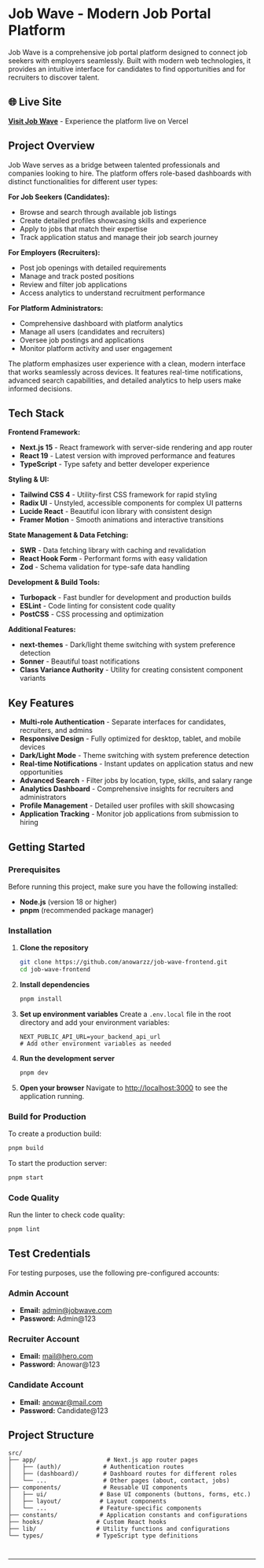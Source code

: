 # Job Wave - Modern Job Portal Platform

Job Wave is a comprehensive job portal platform designed to connect job seekers with employers seamlessly. Built with modern web technologies, it provides an intuitive interface for candidates to find opportunities and for recruiters to discover talent.

## 🌐 Live Site

**[Visit Job Wave](https://jobwave-dun.vercel.app)** - Experience the platform live on Vercel

## Project Overview

Job Wave serves as a bridge between talented professionals and companies looking to hire. The platform offers role-based dashboards with distinct functionalities for different user types:

**For Job Seekers (Candidates):**

- Browse and search through available job listings
- Create detailed profiles showcasing skills and experience
- Apply to jobs that match their expertise
- Track application status and manage their job search journey

**For Employers (Recruiters):**

- Post job openings with detailed requirements
- Manage and track posted positions
- Review and filter job applications
- Access analytics to understand recruitment performance

**For Platform Administrators:**

- Comprehensive dashboard with platform analytics
- Manage all users (candidates and recruiters)
- Oversee job postings and applications
- Monitor platform activity and user engagement

The platform emphasizes user experience with a clean, modern interface that works seamlessly across devices. It features real-time notifications, advanced search capabilities, and detailed analytics to help users make informed decisions.

## Tech Stack

**Frontend Framework:**

- **Next.js 15** - React framework with server-side rendering and app router
- **React 19** - Latest version with improved performance and features
- **TypeScript** - Type safety and better developer experience

**Styling & UI:**

- **Tailwind CSS 4** - Utility-first CSS framework for rapid styling
- **Radix UI** - Unstyled, accessible components for complex UI patterns
- **Lucide React** - Beautiful icon library with consistent design
- **Framer Motion** - Smooth animations and interactive transitions

**State Management & Data Fetching:**

- **SWR** - Data fetching library with caching and revalidation
- **React Hook Form** - Performant forms with easy validation
- **Zod** - Schema validation for type-safe data handling

**Development & Build Tools:**

- **Turbopack** - Fast bundler for development and production builds
- **ESLint** - Code linting for consistent code quality
- **PostCSS** - CSS processing and optimization

**Additional Features:**

- **next-themes** - Dark/light theme switching with system preference detection
- **Sonner** - Beautiful toast notifications
- **Class Variance Authority** - Utility for creating consistent component variants

## Key Features

- **Multi-role Authentication** - Separate interfaces for candidates, recruiters, and admins
- **Responsive Design** - Fully optimized for desktop, tablet, and mobile devices
- **Dark/Light Mode** - Theme switching with system preference detection
- **Real-time Notifications** - Instant updates on application status and new opportunities
- **Advanced Search** - Filter jobs by location, type, skills, and salary range
- **Analytics Dashboard** - Comprehensive insights for recruiters and administrators
- **Profile Management** - Detailed user profiles with skill showcasing
- **Application Tracking** - Monitor job applications from submission to hiring

## Getting Started

### Prerequisites

Before running this project, make sure you have the following installed:

- **Node.js** (version 18 or higher)
- **pnpm** (recommended package manager)

### Installation

1. **Clone the repository**

   ```bash
   git clone https://github.com/anowarzz/job-wave-frontend.git
   cd job-wave-frontend
   ```

2. **Install dependencies**

   ```bash
   pnpm install
   ```

3. **Set up environment variables**
   Create a `.env.local` file in the root directory and add your environment variables:

   ```env
   NEXT_PUBLIC_API_URL=your_backend_api_url
   # Add other environment variables as needed
   ```

4. **Run the development server**

   ```bash
   pnpm dev
   ```

5. **Open your browser**
   Navigate to [http://localhost:3000](http://localhost:3000) to see the application running.

### Build for Production

To create a production build:

```bash
pnpm build
```

To start the production server:

```bash
pnpm start
```

### Code Quality

Run the linter to check code quality:

```bash
pnpm lint
```

## Test Credentials

For testing purposes, use the following pre-configured accounts:

### Admin Account

- **Email:** admin@jobwave.com
- **Password:** Admin@123

### Recruiter Account

- **Email:** mail@hero.com
- **Password:** Anowar@123

### Candidate Account

- **Email:** anowar@mail.com
- **Password:** Candidate@123

## Project Structure

```
src/
├── app/                    # Next.js app router pages
│   ├── (auth)/            # Authentication routes
│   ├── (dashboard)/       # Dashboard routes for different roles
│   └── ...                # Other pages (about, contact, jobs)
├── components/            # Reusable UI components
│   ├── ui/               # Base UI components (buttons, forms, etc.)
│   ├── layout/           # Layout components
│   └── ...               # Feature-specific components
├── constants/            # Application constants and configurations
├── hooks/               # Custom React hooks
├── lib/                 # Utility functions and configurations
└── types/               # TypeScript type definitions
```

#

---
